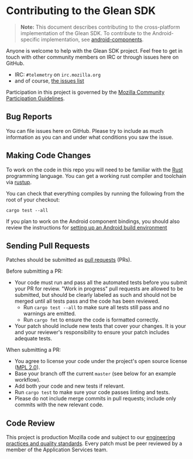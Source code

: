 # Contributing to the Glean SDK

> **Note:** This document describes contributing to the cross-platform implementation of the Glean SDK. To contribute to the Android-specific implementation, see [android-components](https://github.com/mozilla-mobile/android-components).

Anyone is welcome to help with the Glean SDK project. Feel free to get in touch with other community members on IRC
or through issues here on GitHub.

- IRC: `#telemetry` on `irc.mozilla.org`
- and of course, [the issues list](https://github.com/mozilla/glean/issues)

Participation in this project is governed by the
[Mozilla Community Participation Guidelines](https://www.mozilla.org/en-US/about/governance/policies/participation/).

## Bug Reports

You can file issues here on GitHub. Please try to include as much information as you can and under what conditions
you saw the issue.

## Making Code Changes

To work on the code in this repo you will need to be familiar with
the [Rust](https://www.rust-lang.org/) programming language.
You can get a working rust compiler and toolchain via [rustup](https://rustup.rs/).

You can check that everything compiles by running the following from the
root of your checkout:

```
cargo test --all
```

If you plan to work on the Android component bindings, you should also review
the instructions for [setting up an Android build environment](https://github.com/mozilla/glean/blob/master/docs/dev/setup-android-build-environment.md)

## Sending Pull Requests

Patches should be submitted as [pull requests](https://help.github.com/articles/about-pull-requests/) (PRs).

Before submitting a PR:
- Your code must run and pass all the automated tests before you submit your PR for review. "Work in progress" pull requests are allowed to be submitted, but should be clearly labeled as such and should not be merged until all tests pass and the code has been reviewed.
  - Run `cargo test --all` to make sure all tests still pass and no warnings are emitted.
  - Run `cargo fmt` to ensure the code is formatted correctly.
- Your patch should include new tests that cover your changes. It is your and your reviewer's responsibility to ensure your patch includes adequate tests.

When submitting a PR:
- You agree to license your code under the project's open source license ([MPL 2.0](/LICENSE)).
- Base your branch off the current `master` (see below for an example workflow).
- Add both your code and new tests if relevant.
- Run `cargo test` to make sure your code passes linting and tests.
- Please do not include merge commits in pull requests; include only commits with the new relevant code.

## Code Review

This project is production Mozilla code and subject to our [engineering practices and quality standards](https://developer.mozilla.org/en-US/docs/Mozilla/Developer_guide/Committing_Rules_and_Responsibilities). Every patch must be peer reviewed by a member of the Application Services team.
